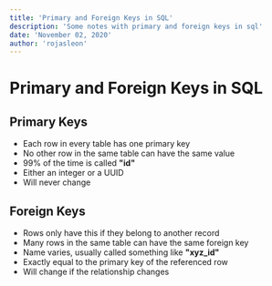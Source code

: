 ```yaml
---
title: 'Primary and Foreign Keys in SQL'
description: 'Some notes with primary and foreign keys in sql'
date: 'November 02, 2020'
author: 'rojasleon'
---
```


# Primary and Foreign Keys in SQL

## Primary Keys

- Each row in every table has one primary key
- No other row in the same table can have the same value
- 99% of the time is called **"id"**
- Either an integer or a UUID
- Will never change

## Foreign Keys

- Rows only have this if they belong to another record
- Many rows in the same table can have the same foreign key
- Name varies, usually called something like **"xyz_id"**
- Exactly equal to the primary key of the referenced row
- Will change if the relationship changes
